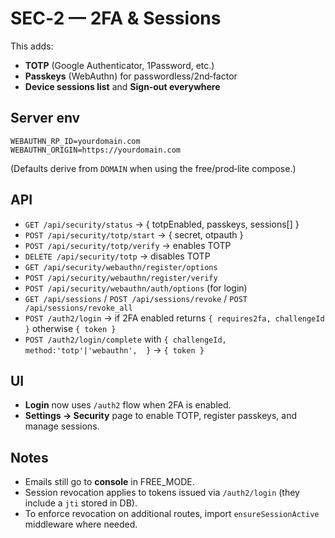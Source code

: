 # SEC‑2 — 2FA & Sessions

This adds:
- **TOTP** (Google Authenticator, 1Password, etc.)
- **Passkeys** (WebAuthn) for passwordless/2nd‑factor
- **Device sessions list** and **Sign‑out everywhere**

## Server env
```
WEBAUTHN_RP_ID=yourdomain.com
WEBAUTHN_ORIGIN=https://yourdomain.com
```
(Defaults derive from `DOMAIN` when using the free/prod‑lite compose.)

## API
- `GET /api/security/status` → { totpEnabled, passkeys, sessions[] }
- `POST /api/security/totp/start` → { secret, otpauth }
- `POST /api/security/totp/verify` → enables TOTP
- `DELETE /api/security/totp` → disables TOTP
- `GET /api/security/webauthn/register/options`
- `POST /api/security/webauthn/register/verify`
- `POST /api/security/webauthn/auth/options` (for login)
- `GET /api/sessions` / `POST /api/sessions/revoke` / `POST /api/sessions/revoke_all`
- `POST /auth2/login` → if 2FA enabled returns `{ requires2fa, challengeId }` otherwise `{ token }`
- `POST /auth2/login/complete` with `{ challengeId, method:'totp'|'webauthn',  }` → `{ token }`

## UI
- **Login** now uses `/auth2` flow when 2FA is enabled.
- **Settings → Security** page to enable TOTP, register passkeys, and manage sessions.

## Notes
- Emails still go to **console** in FREE_MODE.
- Session revocation applies to tokens issued via `/auth2/login` (they include a `jti` stored in DB).
- To enforce revocation on additional routes, import `ensureSessionActive` middleware where needed.
